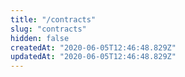 ```yaml
---
title: "/contracts"
slug: "contracts"
hidden: false
createdAt: "2020-06-05T12:46:48.829Z"
updatedAt: "2020-06-05T12:46:48.829Z"
---
```

